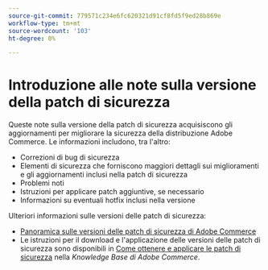 ```yaml
---
source-git-commit: 779571c234e6fc620321d91cf8fd5f9ed28b869e
workflow-type: tm+mt
source-wordcount: '103'
ht-degree: 0%

---
```

# Introduzione alle note sulla versione della patch di sicurezza

Queste note sulla versione della patch di sicurezza acquisiscono gli aggiornamenti per migliorare la sicurezza della distribuzione Adobe Commerce. Le informazioni includono, tra l&#39;altro:

* Correzioni di bug di sicurezza
* Elementi di sicurezza che forniscono maggiori dettagli sui miglioramenti e gli aggiornamenti inclusi nella patch di sicurezza
* Problemi noti
* Istruzioni per applicare patch aggiuntive, se necessario
* Informazioni su eventuali hotfix inclusi nella versione

Ulteriori informazioni sulle versioni delle patch di sicurezza:

* [Panoramica sulle versioni delle patch di sicurezza di Adobe Commerce](/help/release/release-notes/security/overview.md#about-adobe-commerce-security-patch-releases)
* Le istruzioni per il download e l&#39;applicazione delle versioni delle patch di sicurezza sono disponibili in [Come ottenere e applicare le patch di sicurezza](https://experienceleague.adobe.com/en/docs/commerce-knowledge-base/kb/how-to/how-to-obtain-and-apply-security-patches) nella _Knowledge Base di Adobe Commerce_.
